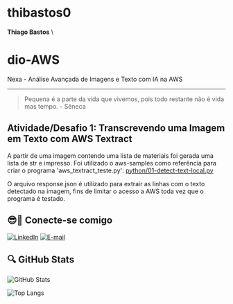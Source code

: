 # thibastos0
**Thiago Bastos**
\
# dio-AWS
Nexa - Análise Avançada de Imagens e Texto com IA na AWS

---
> Pequena é a parte da vida que vivemos, pois todo restante não é vida mas tempo.
\- Sêneca

## Atividade/Desafio 1: Transcrevendo uma Imagem em Texto com AWS Textract

A partir de uma imagem contendo uma lista de materiais foi gerada uma lista de str e impresso.
Foi utilizado o aws-samples como referência para criar o programa 'aws_textract_teste.py':
[python/01-detect-text-local.py](https://github.com/aws-samples/amazon-textract-code-samples/blob/master/python/01-detect-text-local.py)

O arquivo response.json é utilizado para extrair as linhas com o texto detectado na imagem, fins de limitar o acesso a AWS toda vez que o programa é testado.

## 😎🔗 Conecte-se comigo

[![LinkedIn](https://img.shields.io/badge/LinkedIn-000?style=for-the-badge&logo=linkedin&logoColor=009CE2)](https://www.linkedin.com/in/thibastos0) [![E-mail](https://img.shields.io/badge/-Email-000?style=for-the-badge&logo=gmail&logoColor=96080E)](mailto:thibastos@gmail.com)

##  🔍 GitHub Stats

![GitHub Stats](https://github-readme-stats.vercel.app/api?username=thibastos0&theme=transparent&bg_color=003e77&border_color=513A00&show_icons=true&icon_color=FFF&title_color=F9F871&text_color=D7A31A)

![Top Langs](https://github-readme-stats-git-masterrstaa-rickstaa.vercel.app/api/top-langs/?username=thibastos0&layout=compact&bg_color=003e77&border_color=513A00&title_color=F9F871&text_color=D7A31A)